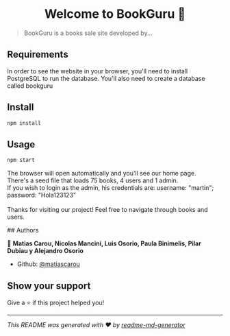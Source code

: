 <h1 align="center">Welcome to BookGuru 👋</h1>
<p>
</p>

> BookGuru is a books sale site developed by...

## Requirements
<p>In order to see the website in your browser, you'll need to install PostgreSQL to run the database. You'll also need to create a database called bookguru</p>

## Install

```sh
npm install
```

## Usage

```sh
npm start
```
<p>The browser will open automatically and you'll see our home page.
<br>
There's a seed file that loads 75 books, 4 users and 1 admin.
<br>
If you wish to login as the admin, his credentials are:
username: "martin"; password: "Hola123123"
<br></br>
Thanks for visiting our project! Feel free to navigate through books and users.
</p>
## Authors

👤 **Matias Carou, Nicolas Mancini, Luis Osorio, Paula Binimelis, Pilar Dubiau y Alejandro Osorio**

* Github: [@matiascarou](https://github.com/matiascarou)

## Show your support

Give a ⭐️ if this project helped you!

***
_This README was generated with ❤️ by [readme-md-generator](https://github.com/kefranabg/readme-md-generator)_